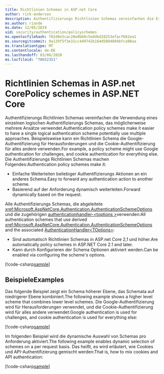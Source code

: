 ```yaml
---
title: Richtlinien Schemas in ASP.net Core
author: rick-anderson
description: Authentifizierungs Richtlinien Schemas vereinfachen die Erstellung eines einzelnen logischen Authentifizierungs Schemas.
ms.author: riande
ms.date: 12/05/2019
uid: security/authentication/policyschemes
ms.openlocfilehash: f02d8e5cac20a9b60c5eddbd28253efacf682ea1
ms.sourcegitcommit: 9a129f5f3e31cc449742b164d5004894bfca90aa
ms.translationtype: MT
ms.contentlocale: de-DE
ms.lasthandoff: 03/06/2020
ms.locfileid: "78652351"
---
```

# <a name="policy-schemes-in-aspnet-core"></a><span data-ttu-id="9c71e-103">Richtlinien Schemas in ASP.net Core</span><span class="sxs-lookup"><span data-stu-id="9c71e-103">Policy schemes in ASP.NET Core</span></span>

<span data-ttu-id="9c71e-104">Authentifizierungs Richtlinien Schemas vereinfachen die Verwendung eines einzelnen logischen Authentifizierungs Schemas, das möglicherweise mehrere Ansätze verwendet.</span><span class="sxs-lookup"><span data-stu-id="9c71e-104">Authentication policy schemes make it easier to have a single logical authentication scheme potentially use multiple approaches.</span></span> <span data-ttu-id="9c71e-105">Beispielsweise kann ein Richtlinien Schema die Google-Authentifizierung für Herausforderungen und die Cookie-Authentifizierung für alles andere verwenden.</span><span class="sxs-lookup"><span data-stu-id="9c71e-105">For example, a policy scheme might use Google authentication for challenges, and cookie authentication for everything else.</span></span> <span data-ttu-id="9c71e-106">Die Authentifizierungs Richtlinien Schemas machen Folgendes:</span><span class="sxs-lookup"><span data-stu-id="9c71e-106">Authentication policy schemes make it:</span></span>

* <span data-ttu-id="9c71e-107">Einfache Weiterleiten beliebiger Authentifizierungs Aktionen an ein anderes Schema.</span><span class="sxs-lookup"><span data-stu-id="9c71e-107">Easy to forward any authentication action to another scheme.</span></span>
* <span data-ttu-id="9c71e-108">Basierend auf der Anforderung dynamisch weiterleiten.</span><span class="sxs-lookup"><span data-stu-id="9c71e-108">Forward dynamically based on the request.</span></span>

<span data-ttu-id="9c71e-109">Alle Authentifizierungs Schemas, die abgeleitete <xref:Microsoft.AspNetCore.Authentication.AuthenticationSchemeOptions> und die zugehörigen [authenticationhandler-\<toptions >](/dotnet/api/microsoft.aspnetcore.authentication.authenticationhandler-1)verwenden:</span><span class="sxs-lookup"><span data-stu-id="9c71e-109">All authentication schemes that use derived <xref:Microsoft.AspNetCore.Authentication.AuthenticationSchemeOptions> and the associated [AuthenticationHandler\<TOptions>](/dotnet/api/microsoft.aspnetcore.authentication.authenticationhandler-1):</span></span>

* <span data-ttu-id="9c71e-110">Sind automatisch Richtlinien Schemas in ASP.net Core 2,1 und höher.</span><span class="sxs-lookup"><span data-stu-id="9c71e-110">Are automatically policy schemes in ASP.NET Core 2.1 and later.</span></span>
* <span data-ttu-id="9c71e-111">Kann durch Konfigurieren der Schema Optionen aktiviert werden.</span><span class="sxs-lookup"><span data-stu-id="9c71e-111">Can be enabled via configuring the scheme's options.</span></span>

[!code-csharp[sample](policyschemes/samples/AuthenticationSchemeOptions.cs?name=snippet)]

## <a name="examples"></a><span data-ttu-id="9c71e-112">Beispiele</span><span class="sxs-lookup"><span data-stu-id="9c71e-112">Examples</span></span>

<span data-ttu-id="9c71e-113">Das folgende Beispiel zeigt ein Schema höherer Ebene, das Schemata auf niedrigerer Ebene kombiniert.</span><span class="sxs-lookup"><span data-stu-id="9c71e-113">The following example shows a higher level scheme that combines lower level schemes.</span></span> <span data-ttu-id="9c71e-114">Die Google-Authentifizierung wird für Herausforderungen verwendet, und die Cookie-Authentifizierung wird für alles andere verwendet:</span><span class="sxs-lookup"><span data-stu-id="9c71e-114">Google authentication is used for challenges, and cookie authentication is used for everything else:</span></span>

[!code-csharp[sample](policyschemes/samples/Startup.cs?name=snippet1)]

<span data-ttu-id="9c71e-115">Im folgenden Beispiel wird die dynamische Auswahl von Schemas pro Anforderung aktiviert.</span><span class="sxs-lookup"><span data-stu-id="9c71e-115">The following example enables dynamic selection of schemes on a per request basis.</span></span> <span data-ttu-id="9c71e-116">Das heißt, es wird erläutert, wie Cookies und API-Authentifizierung gemischt werden:</span><span class="sxs-lookup"><span data-stu-id="9c71e-116">That is, how to mix cookies and API authentication:</span></span>

 <!-- REVIEW, missing If set in public Func<HttpContext, string> ForwardDefaultSelector -->

[!code-csharp[sample](policyschemes/samples/Startup.cs?name=snippet2)]
